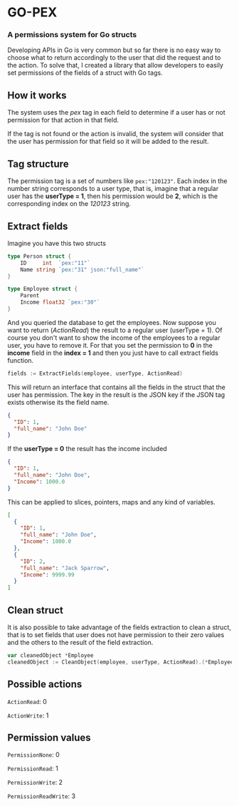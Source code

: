 # GO-PEX
### A permissions system for Go structs

Developing APIs in Go is very common but so far there is no easy way to choose what to return accordingly
to the user that did the request and to the action.
To solve that, I created a library that allow developers to easily set permissions of the fields of a struct with Go tags.

## How it works

The system uses the _pex_ tag in each field to determine if a user has or not permission for that action in that field.

If the tag is not found or the action is invalid, the system will consider that the user has permission for that field so
it will be added to the result.

## Tag structure

The permission tag is a set of numbers like `pex:"120123"`. Each index in the number string corresponds to a user type,
that is, imagine that a regular user has the **userType = 1**, then his permission would be **2**, which is the
corresponding index on the _120123_ string.

## Extract fields
Imagine you have this two structs

```go
type Person struct {
    ID     int  `pex:"11"`
    Name string `pex:"31" json:"full_name"`
}

type Employee struct {
    Parent
    Income float32 `pex:"30"`
}
```

And you queried the database to get the employees. Now suppose you want to return (_ActionRead_) the result to a regular
user (userType = 1). Of course you don't want to show the income of the employees to a regular user, you have to remove it.
For that you set the permission to **0** in the **income** field in the **index = 1** and then you just have to call
extract fields function.

```go
fields := ExtractFields(employee, userType, ActionRead)
```

This will return an interface that contains all the fields in the struct that the user has permission.
The key in the result is the JSON key if the JSON tag exists otherwise its the field name.

```json
{
  "ID": 1,
  "full_name": "John Doe"
}
```

If the **userType = 0** the result has the income included

```json
{
  "ID": 1,
  "full_name": "John Doe",
  "Income": 1000.0
}
```

This can be applied to slices, pointers, maps and any kind of variables.

```json
[
  {
    "ID": 1,
    "full_name": "John Doe",
    "Income": 1000.0
  },
  {
    "ID": 2,
    "full_name": "Jack Sparrow",
    "Income": 9999.99
  }
]
```

## Clean struct
It is also possible to take advantage of the fields extraction to clean a struct, that is to set fields that user does
not have permission to their zero values and the others to the result of the field extraction.

```go
var cleanedObject *Employee
cleanedObject := CleanObject(employee, userType, ActionRead).(*Employee)
```

## Possible actions

`ActionRead`: 0 

`ActionWrite`: 1 

## Permission values

`PermissionNone`: 0

`PermissionRead`: 1

`PermissionWrite`: 2

`PermissionReadWrite`: 3

